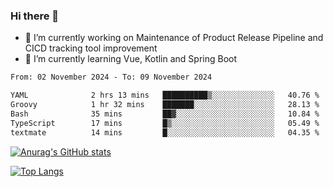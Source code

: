 ### Hi there 👋

- 🔭 I’m currently working on Maintenance of Product Release Pipeline and CICD tracking tool improvement
- 🌱 I’m currently learning Vue, Kotlin and Spring Boot

<!--START_SECTION:waka-->

```txt
From: 02 November 2024 - To: 09 November 2024

YAML              2 hrs 13 mins   ██████████▒░░░░░░░░░░░░░░   40.76 %
Groovy            1 hr 32 mins    ███████░░░░░░░░░░░░░░░░░░   28.13 %
Bash              35 mins         ██▓░░░░░░░░░░░░░░░░░░░░░░   10.84 %
TypeScript        17 mins         █▒░░░░░░░░░░░░░░░░░░░░░░░   05.49 %
textmate          14 mins         █░░░░░░░░░░░░░░░░░░░░░░░░   04.35 %
```

<!--END_SECTION:waka-->

[![Anurag's GitHub stats](https://github-readme-stats.vercel.app/api?username=yunhao981&show_icons=true&theme=solarized-dark)](https://github.com/anuraghazra/github-readme-stats)

[![Top Langs](https://github-readme-stats.vercel.app/api/top-langs/?username=yunhao981&theme=solarized-dark&layout=compact)](https://github.com/anuraghazra/github-readme-stats)

<!--
**yunhao981/yunhao981** is a ✨ _special_ ✨ repository because its `README.md` (this file) appears on your GitHub profile.

Here are some ideas to get you started:

- 🔭 I’m currently working on Maintenance of Release Pipeline and CICD tracking tool improvement
- 🌱 I’m currently learning Vue, Kotlin and Spring Boot
- 👯 I’m looking to collaborate on ...
- 🤔 I’m looking for help with ...
- 💬 Ask me about ...
- 📫 How to reach me: ...
- 😄 Pronouns: ...
- ⚡ Fun fact: ...
-->


